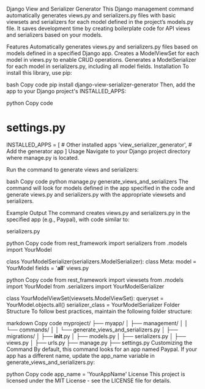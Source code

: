 Django View and Serializer Generator
This Django management command automatically generates views.py and serializers.py files with basic viewsets and serializers for each model defined in the project’s models.py file. It saves development time by creating boilerplate code for API views and serializers based on your models.

Features
Automatically generates views.py and serializers.py files based on models defined in a specified Django app.
Creates a ModelViewSet for each model in views.py to enable CRUD operations.
Generates a ModelSerializer for each model in serializers.py, including all model fields.
Installation
To install this library, use pip:

bash
Copy code
pip install django-view-serializer-generator
Then, add the app to your Django project's INSTALLED_APPS:

python
Copy code
# settings.py
INSTALLED_APPS = [
    # Other installed apps
    'view_serializer_generator',  # Add the generator app
]
Usage
Navigate to your Django project directory where manage.py is located.

Run the command to generate views and serializers:

bash
Copy code
python manage.py generate_views_and_serializers
The command will look for models defined in the app specified in the code and generate views.py and serializers.py with the appropriate viewsets and serializers.

Example Output
The command creates views.py and serializers.py in the specified app (e.g., Paypal), with code similar to:

serializers.py

python
Copy code
from rest_framework import serializers
from .models import YourModel

class YourModelSerializer(serializers.ModelSerializer):
    class Meta:
        model = YourModel
        fields = '__all__'
views.py

python
Copy code
from rest_framework import viewsets
from .models import YourModel
from .serializers import YourModelSerializer

class YourModelViewSet(viewsets.ModelViewSet):
    queryset = YourModel.objects.all()
    serializer_class = YourModelSerializer
Folder Structure
To follow best practices, maintain the following folder structure:

markdown
Copy code
myproject/
├── myapp/
│   ├── management/
│   │   └── commands/
│   │       └── generate_views_and_serializers.py
│   ├── migrations/
│   ├── __init__.py
│   ├── models.py
│   ├── serializers.py
│   ├── views.py
│   ├── urls.py
├── manage.py
├── settings.py
Customizing the Command
By default, this command looks for an app named Paypal. If your app has a different name, update the app_name variable in generate_views_and_serializers.py:

python
Copy code
app_name = 'YourAppName'
License
This project is licensed under the MIT License - see the LICENSE file for details.